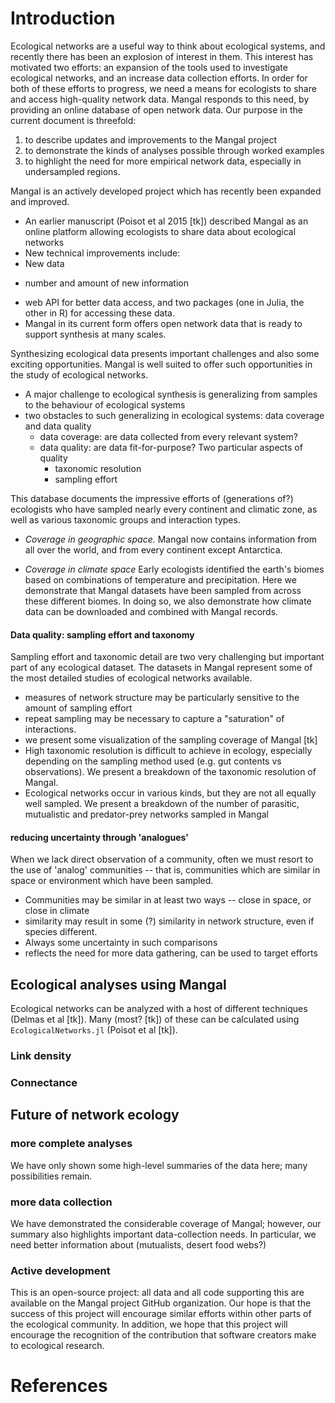 # Introduction

Ecological networks are a useful way to think about ecological systems, and recently there has been an explosion of interest in them. This interest has motivated two efforts: an expansion of the tools used to investigate ecological networks, and an increase data collection efforts. In order for both of these efforts to progress, we need a means for ecologists to share and access high-quality network data. Mangal responds to this need, by providing an online database of open network data. Our purpose in the current document is threefold:

1. to describe updates and improvements to the Mangal project
2. to demonstrate the kinds of analyses possible through worked examples
3. to highlight the need for more empirical network data, especially in undersampled regions.

Mangal is an actively developed project which has recently been expanded and improved.

* An earlier manuscript (Poisot et al 2015 [tk]) described Mangal as an online platform allowing ecologists to share data about ecological networks
* New technical improvements include:
* New data
- number and amount of new information
* web API for better data access, and two packages (one in Julia, the other in R) for accessing these data.
* Mangal in its current form offers open network data that is ready to support synthesis at many scales.

<!-- I don't think these would literally be a numbered list but it might be a start -->

Synthesizing ecological data presents important challenges and also some
exciting opportunities. Mangal is well suited to offer such opportunities
in the study of ecological networks.

* A major challenge to ecological synthesis is generalizing from samples to the behaviour of ecological systems
* two obstacles to such generalizing in ecological systems: data coverage and data quality
  - data coverage: are data collected from every relevant system?
  - data quality: are data fit-for-purpose? Two particular aspects of quality
    - taxonomic resolution
    - sampling effort

This database documents the impressive efforts of (generations of?) ecologists
who have sampled nearly every continent and climatic zone, as well as various
taxonomic groups and interaction types.

* _Coverage in geographic space._ Mangal now contains information from all over the world, and from every continent except Antarctica. <!-- map from vignette -->

* _Coverage in climate space_ Early ecologists identified the earth's biomes based on combinations of temperature and precipitation. Here we demonstrate that Mangal datasets have been sampled from across these different biomes. In doing so, we also demonstrate how climate data can be downloaded and combined with Mangal records. <!-- Whittaker biome plot -->

#### Data quality: sampling effort and taxonomy
Sampling effort and taxonomic detail are two very challenging but important part of any ecological dataset. The datasets in Mangal represent some of the most detailed studies of ecological networks available.
* measures of network structure may be particularly sensitive to the amount of sampling effort
* repeat sampling may be necessary to capture a "saturation" of interactions.
* we present some visualization of the sampling coverage of Mangal [tk]
* High taxonomic resolution is difficult to achieve in ecology, especially depending on the sampling method used (e.g. gut contents vs observations). We present a breakdown of the taxonomic resolution of Mangal.
* Ecological networks occur in various kinds, but they are not all equally well sampled. We present a breakdown of the number of parasitic, mutualistic and predator-prey networks sampled in Mangal
<!-- perhaps this could be a 3-panel figure -->

#### reducing uncertainty through 'analogues'
When we lack direct observation of a community, often we must resort to the use of 'analog' communities -- that is, communities which are similar in space or environment which have been sampled.
* Communities may be similar in at least two ways -- close in space, or close in climate
* similarity may result in some (?) similarity in network structure, even if species different.
* Always some uncertainty in such comparisons
* reflects the need for more data gathering, can be used to target efforts

## Ecological analyses using Mangal

Ecological networks can be analyzed with a host of different techniques (Delmas et al [tk]). Many (most? [tk]) of these can be calculated using `EcologicalNetworks.jl` (Poisot et al [tk]).

### Link density

### Connectance

## Future of network ecology

### more complete analyses
We have only shown some high-level summaries of the data here; many possibilities remain.

### more data collection
We have demonstrated the considerable coverage of Mangal; however, our summary also highlights important data-collection needs. In particular, we need better information about (mutualists, desert food webs?)

### Active development
This is an open-source project: all data and all code supporting this are available on the Mangal project GitHub organization. Our hope is that the success of this project will encourage similar efforts within other parts of the ecological community.
In addition, we hope that this project will encourage the recognition of the contribution that software creators make to ecological research.

# References
